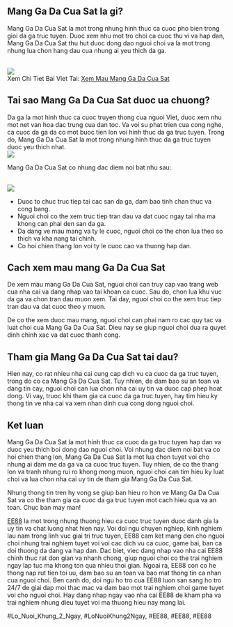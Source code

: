 <div class="image">

</div><h2>Mang Ga Da Cua Sat la gi?</h2><p>Mang Ga Da Cua Sat la mot trong nhung hinh thuc ca cuoc pho bien trong gioi da ga truc tuyen. Duoc xem nhu mot tro choi ca cuoc thu vi va hap dan, Mang Ga Da Cua Sat thu hut duoc dong dao nguoi choi va la mot trong nhung lua chon hang dau cua nhung ai yeu thich da ga.</p><br><img src="https://ee88vn.wiki/wp-content/uploads/2025/04/Phan-Loai-Mau-Mang-Ga-Theo-Ngu-Hanh.png"></br>
Xem Chi Tiet Bai Viet Tai: <a href="https://ee88vn.wiki/xem-mau-mang-ga-da-cua-sat/">Xem Mau Mang Ga Da Cua Sat</a><h2>Tai sao Mang Ga Da Cua Sat duoc ua chuong?</h2><p>Da ga la mot hinh thuc ca cuoc truyen thong cua nguoi Viet, duoc xem nhu mot net van hoa dac trung cua dan toc. Va voi su phat trien cua cong nghe, ca cuoc da ga da co mot buoc tien lon voi hinh thuc da ga truc tuyen. Trong do, Mang Ga Da Cua Sat la mot trong nhung hinh thuc da ga truc tuyen duoc yeu thich nhat.<br><img src="https://ee88vn.wiki/wp-content/uploads/2025/04/Mau-Mang-Ga-Da-Cua-Sat-La-Gi.png"></br><p>Mang Ga Da Cua Sat co nhung dac diem noi bat nhu sau:</p><br><img src="https://ee88vn.wiki/wp-content/uploads/2025/04/Phan-Loai-Mau-Mang-Ga-Theo-Ngu-Hanh.png"></br><ul>
<li>Duoc to chuc truc tiep tai cac san da ga, dam bao tinh chan thuc va cong bang.</li>
<li>Nguoi choi co the xem truc tiep tran dau va dat cuoc ngay tai nha ma khong can phai den san da ga.</li>
<li>Da dang ve mau mang va ty le cuoc, nguoi choi co the chon lua theo so thich va kha nang tai chinh.</li>
<li>Co hoi chien thang lon voi ty le cuoc cao va thuong hap dan.</li>
</ul><h2>Cach xem mau mang Ga Da Cua Sat</h2><p>De xem mau mang Ga Da Cua Sat, nguoi choi can truy cap vao trang web cua nha cai va dang nhap vao tai khoan ca cuoc. Sau do, chon lua khu vuc da ga va chon tran dau muon xem. Tai day, nguoi choi co the xem truc tiep tran dau va dat cuoc theo y muon.<p>De co the xem duoc mau mang, nguoi choi can phai nam ro cac quy tac va luat choi cua Mang Ga Da Cua Sat. Dieu nay se giup nguoi choi dua ra quyet dinh chinh xac va dat cuoc thanh cong.</p><h2>Tham gia Mang Ga Da Cua Sat tai dau?</h2><p>Hien nay, co rat nhieu nha cai cung cap dich vu ca cuoc da ga truc tuyen, trong do co ca Mang Ga Da Cua Sat. Tuy nhien, de dam bao su an toan va dang tin cay, nguoi choi can lua chon nha cai uy tin va duoc cap phep hoat dong. Vi vay, truoc khi tham gia ca cuoc da ga truc tuyen, hay tim hieu ky thong tin ve nha cai va xem nhan dinh cua cong dong nguoi choi.<h2>Ket luan</h2><p>Mang Ga Da Cua Sat la mot hinh thuc ca cuoc da ga truc tuyen hap dan va duoc yeu thich boi dong dao nguoi choi. Voi nhung dac diem noi bat va co hoi chien thang lon, Mang Ga Da Cua Sat la mot lua chon tuyet voi cho nhung ai dam me da ga va ca cuoc truc tuyen. Tuy nhien, de co the thang lon va tranh nhung rui ro khong mong muon, nguoi choi can tim hieu ky luat choi va lua chon nha cai uy tin de tham gia Mang Ga Da Cua Sat.</p><p>Nhung thong tin tren hy vong se giup ban hieu ro hon ve Mang Ga Da Cua Sat va co the tham gia ca cuoc da ga truc tuyen mot cach hieu qua va an toan. Chuc ban may man!</p><p><a href="https://ee88vn.wiki/">EE88</a> la mot trong nhung thuong hieu ca cuoc truc tuyen duoc danh gia la uy tin va chat luong nhat hien nay. Voi doi ngu chuyen nghiep, kinh nghiem lau nam trong linh vuc giai tri truc tuyen, EE88 cam ket mang den cho nguoi choi nhung trai nghiem tuyet voi voi cac dich vu ca cuoc, game bai, ban ca doi thuong da dang va hap dan. Dac biet, viec dang nhap vao nha cai EE88 chinh thuc rat don gian va nhanh chong, giup nguoi choi co the trai nghiem ngay lap tuc ma khong ton qua nhieu thoi gian. Ngoai ra, EE88 con co he thong nap rut tien toi uu, dam bao su an toan va bao mat thong tin ca nhan cua nguoi choi. Ben canh do, doi ngu ho tro cua EE88 luon san sang ho tro 24/7 de giai dap moi thac mac va dam bao mot trai nghiem choi game tuyet voi cho nguoi choi. Hay dang nhap ngay vao nha cai EE88 de kham pha va trai nghiem nhung dieu tuyet voi ma thuong hieu nay mang lai.</p>
#Lo_Nuoi_Khung_2_Ngay, #LoNuoiKhung2Ngay, #EE88, #EE88, #EE88
